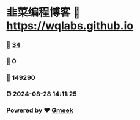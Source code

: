 # 韭菜编程博客 :link: https://wqlabs.github.io 
### :page_facing_up: [34](https://wqlabs.github.io/tag.html) 
### :speech_balloon: 0 
### :hibiscus: 149290 
### :alarm_clock: 2024-08-28 14:11:25 
### Powered by :heart: [Gmeek](https://github.com/Meekdai/Gmeek)
